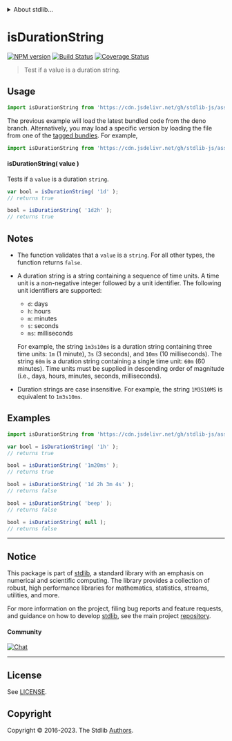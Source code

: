<!--

@license Apache-2.0

Copyright (c) 2022 The Stdlib Authors.

Licensed under the Apache License, Version 2.0 (the "License");
you may not use this file except in compliance with the License.
You may obtain a copy of the License at

   http://www.apache.org/licenses/LICENSE-2.0

Unless required by applicable law or agreed to in writing, software
distributed under the License is distributed on an "AS IS" BASIS,
WITHOUT WARRANTIES OR CONDITIONS OF ANY KIND, either express or implied.
See the License for the specific language governing permissions and
limitations under the License.

-->


<details>
  <summary>
    About stdlib...
  </summary>
  <p>We believe in a future in which the web is a preferred environment for numerical computation. To help realize this future, we've built stdlib. stdlib is a standard library, with an emphasis on numerical and scientific computation, written in JavaScript (and C) for execution in browsers and in Node.js.</p>
  <p>The library is fully decomposable, being architected in such a way that you can swap out and mix and match APIs and functionality to cater to your exact preferences and use cases.</p>
  <p>When you use stdlib, you can be absolutely certain that you are using the most thorough, rigorous, well-written, studied, documented, tested, measured, and high-quality code out there.</p>
  <p>To join us in bringing numerical computing to the web, get started by checking us out on <a href="https://github.com/stdlib-js/stdlib">GitHub</a>, and please consider <a href="https://opencollective.com/stdlib">financially supporting stdlib</a>. We greatly appreciate your continued support!</p>
</details>

# isDurationString

[![NPM version][npm-image]][npm-url] [![Build Status][test-image]][test-url] [![Coverage Status][coverage-image]][coverage-url] <!-- [![dependencies][dependencies-image]][dependencies-url] -->

> Test if a value is a duration string.



<section class="usage">

## Usage

```javascript
import isDurationString from 'https://cdn.jsdelivr.net/gh/stdlib-js/assert-is-duration-string@deno/mod.js';
```
The previous example will load the latest bundled code from the deno branch. Alternatively, you may load a specific version by loading the file from one of the [tagged bundles](https://github.com/stdlib-js/assert-is-duration-string/tags). For example,

```javascript
import isDurationString from 'https://cdn.jsdelivr.net/gh/stdlib-js/assert-is-duration-string@v0.1.0-deno/mod.js';
```

#### isDurationString( value )

Tests if a `value` is a duration `string`.

```javascript
var bool = isDurationString( '1d' );
// returns true

bool = isDurationString( '1d2h' );
// returns true
```

</section>

<!-- /.usage -->

<section class="notes">

## Notes

-   The function validates that a `value` is a `string`. For all other types, the function returns `false`.

-   A duration string is a string containing a sequence of time units. A time unit is a non-negative integer followed by a unit identifier. The following unit identifiers are supported:

    -   `d`: days
    -   `h`: hours
    -   `m`: minutes
    -   `s`: seconds
    -   `ms`: milliseconds

    For example, the string `1m3s10ms` is a duration string containing three time units: `1m` (1 minute), `3s` (3 seconds), and `10ms` (10 milliseconds). The string `60m` is a duration string containing a single time unit: `60m` (60 minutes). Time units must be supplied in descending order of magnitude (i.e., days, hours, minutes, seconds, milliseconds).

-   Duration strings are case insensitive. For example, the string `1M3S10MS` is equivalent to `1m3s10ms`.

</section>

<!-- /.notes -->

<section class="examples">

## Examples

<!-- eslint no-undef: "error" -->

```javascript
import isDurationString from 'https://cdn.jsdelivr.net/gh/stdlib-js/assert-is-duration-string@deno/mod.js';

var bool = isDurationString( '1h' );
// returns true

bool = isDurationString( '1m20ms' );
// returns true

bool = isDurationString( '1d 2h 3m 4s' );
// returns false

bool = isDurationString( 'beep' );
// returns false

bool = isDurationString( null );
// returns false
```

</section>

<!-- /.examples -->



<!-- Section for related `stdlib` packages. Do not manually edit this section, as it is automatically populated. -->

<section class="related">

<!-- /.related -->

<!-- Section for all links. Make sure to keep an empty line after the `section` element and another before the `/section` close. -->


<section class="main-repo" >

* * *

## Notice

This package is part of [stdlib][stdlib], a standard library with an emphasis on numerical and scientific computing. The library provides a collection of robust, high performance libraries for mathematics, statistics, streams, utilities, and more.

For more information on the project, filing bug reports and feature requests, and guidance on how to develop [stdlib][stdlib], see the main project [repository][stdlib].

#### Community

[![Chat][chat-image]][chat-url]

---

## License

See [LICENSE][stdlib-license].


## Copyright

Copyright &copy; 2016-2023. The Stdlib [Authors][stdlib-authors].

</section>

<!-- /.stdlib -->

<!-- Section for all links. Make sure to keep an empty line after the `section` element and another before the `/section` close. -->

<section class="links">

[npm-image]: http://img.shields.io/npm/v/@stdlib/assert-is-duration-string.svg
[npm-url]: https://npmjs.org/package/@stdlib/assert-is-duration-string

[test-image]: https://github.com/stdlib-js/assert-is-duration-string/actions/workflows/test.yml/badge.svg?branch=v0.1.0
[test-url]: https://github.com/stdlib-js/assert-is-duration-string/actions/workflows/test.yml?query=branch:v0.1.0

[coverage-image]: https://img.shields.io/codecov/c/github/stdlib-js/assert-is-duration-string/main.svg
[coverage-url]: https://codecov.io/github/stdlib-js/assert-is-duration-string?branch=main

<!--

[dependencies-image]: https://img.shields.io/david/stdlib-js/assert-is-duration-string.svg
[dependencies-url]: https://david-dm.org/stdlib-js/assert-is-duration-string/main

-->

[chat-image]: https://img.shields.io/gitter/room/stdlib-js/stdlib.svg
[chat-url]: https://app.gitter.im/#/room/#stdlib-js_stdlib:gitter.im

[stdlib]: https://github.com/stdlib-js/stdlib

[stdlib-authors]: https://github.com/stdlib-js/stdlib/graphs/contributors

[cli-section]: https://github.com/stdlib-js/assert-is-duration-string#cli
[cli-url]: https://github.com/stdlib-js/assert-is-duration-string/tree/cli
[@stdlib/assert-is-duration-string]: https://github.com/stdlib-js/assert-is-duration-string/tree/main

[umd]: https://github.com/umdjs/umd
[es-module]: https://developer.mozilla.org/en-US/docs/Web/JavaScript/Guide/Modules

[deno-url]: https://github.com/stdlib-js/assert-is-duration-string/tree/deno
[umd-url]: https://github.com/stdlib-js/assert-is-duration-string/tree/umd
[esm-url]: https://github.com/stdlib-js/assert-is-duration-string/tree/esm
[branches-url]: https://github.com/stdlib-js/assert-is-duration-string/blob/main/branches.md

[stdlib-license]: https://raw.githubusercontent.com/stdlib-js/assert-is-duration-string/main/LICENSE

[standard-streams]: https://en.wikipedia.org/wiki/Standard_streams

[mdn-regexp]: https://developer.mozilla.org/en-US/docs/Web/JavaScript/Guide/Regular_Expressions

<!-- <related-links> -->

<!-- </related-links> -->

</section>

<!-- /.links -->
